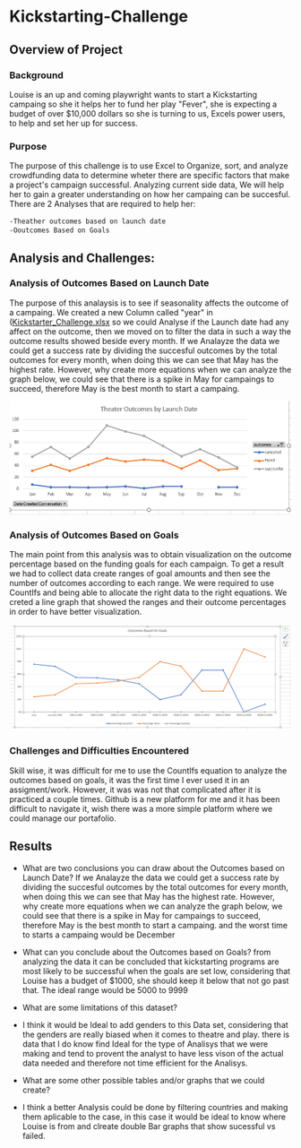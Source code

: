 # Kickstarting-Challenge

## Overview of Project

### Background
Louise is an up and coming playwright wants to start a Kickstarting campaing so she it helps her to fund her play "Fever", she is expecting a budget of over $10,000 dollars so she is turning to us, Excels power users,
to help and set her up for success. 

### Purpose 
The purpose of this challenge is to use Excel to Organize, sort, and analyze crowdfunding data to determine wheter there are specific factors that make a project's campaign successful. Analyzing current side data, We will
help her to gain a greater understanding on how her campaing can be succesful. There are 2 Analyses that are required to help her:
	
	-Theather outcomes based on launch date
	-Ooutcomes Based on Goals   

## Analysis and Challenges:

### Analysis of Outcomes Based on Launch Date
The purpose of this analaysis is to see if seasonality affects the outcome of a campaing. We created a new Column called "year" in ([Kickstarter_Challenge.xlsx](/Kickstarter_Challenge.xlsx) so we could Analyse if the Launch date had any affect on the outcome, then we moved on to filter the data in such a way the outcome results showed beside every month. If we Analayze the data we could get a success rate by dividing the succesful outcomes by the total outcomes for every month, when doing this we can see that May has the highest rate. However, why create more equations when we can analyze the graph below, we could see that there is a spike in May for campaings to succeed, therefore May is the best month to start a campaing.

![Theater_Outcomes_vs_Launch.png](resources/Theater_Outcomes_vs_Launch.png)


### Analysis of Outcomes Based on Goals
The main point from this analysis was to obtain visualization on the outcome percentage based on the funding goals for each campaign. To get a result we had to collect data create ranges of goal amounts and then see the number of outcomes according to each range. We were required to use CountIfs and being able to allocate the right data to the right equations. We creted a line graph that showed the ranges and their outcome percentages in order to have better visualization.

![Outcomes_Vs_Goals.png](resources/Outcomes_Vs_Goals.png)
 
### Challenges and Difficulties Encountered

Skill wise, it was difficult for me to use the CountIfs equation to analyze the outcomes based on goals, it was the first time I ever used it in an assigment/work. However, it was was not that complicated after it is practiced a couple times. Github is a new platform for me and it has been difficult to navigate it, wish there was a more simple platform where we could manage our portafolio.

## Results

- What are two conclusions you can draw about the Outcomes based on Launch Date?
 If we Analayze the data we could get a success rate by dividing the succesful outcomes by the total outcomes for every month, when doing this we can see that May has the highest rate. However, why create more equations when we can analyze the graph below, we could see that there is a spike in May for campaings to succeed, therefore May is the best month to start a campaing. and the worst time to starts a campaing would be December

- What can you conclude about the Outcomes based on Goals?
from analyzing the data it can be concluded that kickstarting programs are most likely to be successful when the goals are set low, considering that Louise has a budget of $1000, she should keep it below that not go past that. The ideal range would be 5000 to 9999

- What are some limitations of this dataset?
- I think it would be Ideal to add genders to this Data set, considering that the genders are really biased when it comes to theatre and play. there is data that I do know find Ideal for the type of Analisys that we were making and tend to provent the analyst to have less vison of the actual data needed and therefore not time efficient for the Analisys.

- What are some other possible tables and/or graphs that we could create?
- I think a better Analysis could be done by filtering countries and making them aplicable to the case, in this case it would be ideal to know where Louise is from and clreate double Bar graphs that show sucessful vs failed.
